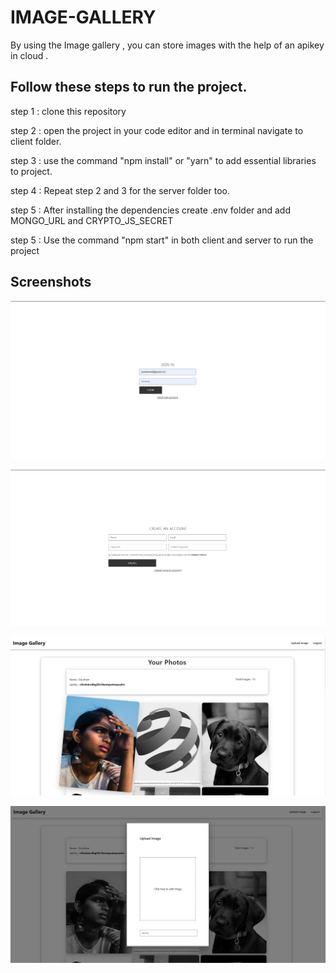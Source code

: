 
# IMAGE-GALLERY

By using the Image gallery , you can store images with the help of an apikey in cloud . 

## Follow these steps to run the project. 

 step 1 : clone this repository

 step 2 : open the project in your code editor and in terminal navigate to client folder.

 step 3 : use the command "npm install" or "yarn" to add essential libraries to project.

 step 4 : Repeat step 2 and 3 for the server folder too.

 step 5 : After installing the dependencies create .env folder and add MONGO_URL and CRYPTO_JS_SECRET

 step 5 : Use the command "npm start" in both client and  server to run the project




## Screenshots

![App Screenshot](./screenshots/1.png)

![App Screenshot](./screenshots/2.png)

![App Screenshot](./screenshots/3.png)

![App Screenshot](./screenshots/4.png)








